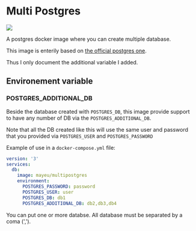# Multi Postgres

[![](https://badgen.net/badge//mayeu%2Fmultipostgres/blue?icon=docker)](https://hub.docker.com/r/mayeu/multipostgres)

A postgres docker image where you can create multiple database.

This image is enterily based on [the official postgres
one](https://hub.docker.com/_/postgres/).

Thus I only document the additional variable I added.

## Environement variable

### POSTGRES\_ADDITIONAL\_DB

Beside the database created with `POSTGRES_DB`, this image provide support to
have any number of DB via the `POSTGRES_ADDITIONAL_DB`.

Note that all the DB created like this will use the same user and password that
you provided via `POSTGRES_USER` and `POSTGRES_PASSWORD`

Example of use in a `docker-compose.yml` file:
```yaml
version: '3'
services:
  db:
    image: mayeu/multipostgres
    environment:
      POSTGRES_PASSWORD: password
      POSTGRES_USER: user
      POSTGRES_DB: db1
      POSTGRES_ADDITIONAL_DB: db2,db3,db4
```

You can put one or more databse. All database must be separated by a coma
(',').
